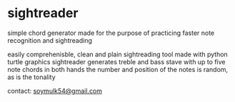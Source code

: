 # sightreader
simple chord generator made for the purpose of practicing faster note recognition and sightreading 

easily comprehenisble, clean and plain sightreading tool made with python turtle graphics
sightreader generates treble and bass stave with up to five note chords in both hands
the number and position of the notes is random, as is the tonality


contact: soymulk54@gmail.com
